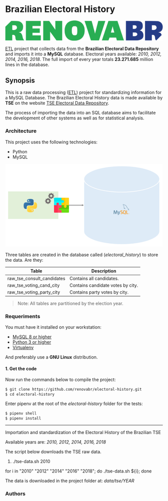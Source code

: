 # Brazilian Electoral History

<p align="center"> 
<a href="https://www.renovabr.org">
<img border="0" alt="RenovaBR Foundation" src="https://raw.githubusercontent.com/renovabr/electoral-history/master/doc/img/renovabr.png">
</a>
</p>

[ETL](https://en.wikipedia.org/wiki/Extract,_transform,_load) project that collects data from the **Brazilian Electoral Data Repository** and imports it into a **MySQL** database. Electoral years available: *2010, 2012, 2014, 2016, 2018*. The full import of every year totals **23.271.685** million lines in the database.

## Synopsis

This is a raw data processing ([ETL](https://en.wikipedia.org/wiki/Extract,_transform,_load)) project for standardizing information for a MySQL Database. The Brazilian Electoral History data is made available by **TSE** on the website [TSE Electoral Data Repository](http://www.tse.jus.br/eleicoes/estatisticas/repositorio-de-dados-eleitorais-1/repositorio-de-dados-eleitorais).

The process of importing the data into an SQL database aims to facilitate the development of other systems as well as for statistical analysis.

### Architecture

This project uses the following technologies:

  * Python
  * MySQL

<p align="center"> 
<img src="https://raw.githubusercontent.com/renovabr/electoral-history/master/doc/img/python-mysql.png">
</p>

Three tables are created in the database called (*electoral_history*) to store the data. Are they:

| Table  | Description | 
| ------ | ----------------------------------------------------  | 
| raw_tse_consult_candidates | Contains all candidates.          |
| raw_tse_voting_cand_city   | Contains candidate votes by city. |
| raw_tse_voting_party_city  | Contains party votes by city.     |

>Note: All tables are partitioned by the election year.

### Requeriments

You must have it installed on your workstation:

  * [MySQL 8 or higher](https://www.mysql.com/downloads/)
  * [Python 3 or higher](https://www.python.org/downloads/)
  * [Virtualenv](https://pypi.org/project/virtualenv/)
  
And preferably use a **GNU Linux** distribution.

#### 1. Get the code

Now run the commands below to compile the project:

```shell
$ git clone https://github.com/renovabr/electoral-history.git
$ cd electoral-history
```

Enter pipenv at the root of the *electoral-history* folder for the tests:

```shell
$ pipenv shell
$ pipenv install
```


-----------------------------------------------------------
Importation and standardization of the Electoral History of the Brazilian TSE

Available years are: *2010, 2012, 2014, 2016, 2018*

The script below downloads the TSE raw data. 

1. ./tse-data.sh 2010

for i in "2010" "2012" "2014" "2016" "2018"; do ./tse-data.sh ${i}; done

The data is downloaded in the project folder at: *data/tse/YEAR*

### Authors


